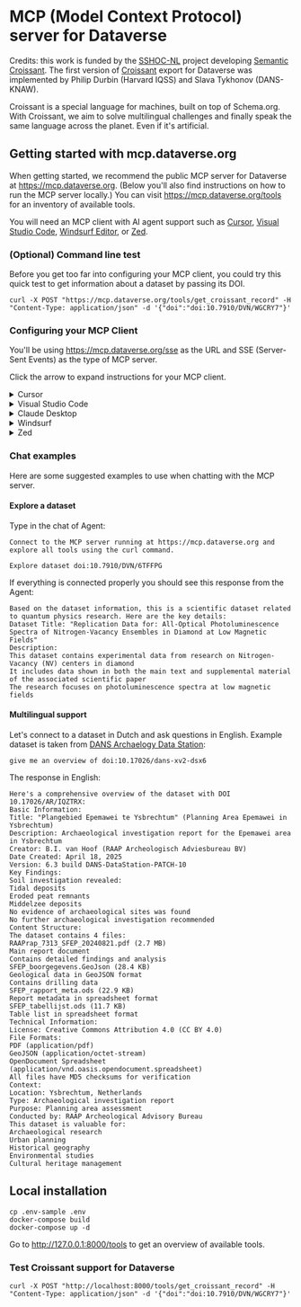 # MCP (Model Context Protocol) server for Dataverse

Credits: this work is funded by the [SSHOC-NL](https://sshoc.nl) project developing [Semantic Croissant](https://docs.google.com/document/d/1fi9Lb6x5Wm0L9CZftqjSGElV_ifcSW_IT-H8ZlpbrtQ/edit?tab=t.0). The first version of [Croissant](https://docs.mlcommons.org/croissant/docs/croissant-spec.html) export for Dataverse was implemented by Philip Durbin (Harvard IQSS) and Slava Tykhonov (DANS-KNAW).

Croissant is a special language for machines, built on top of Schema.org. With Croissant, we aim to solve multilingual challenges and finally speak the same language across the planet.
Even if it's artificial.

## Getting started with mcp.dataverse.org

When getting started, we recommend the public MCP server for Dataverse at <https://mcp.dataverse.org>. (Below you'll also find instructions on how to run the MCP server locally.) You can visit https://mcp.dataverse.org/tools for an inventory of available tools.

You will need an MCP client with AI agent support such as [Cursor](https://www.cursor.com), [Visual Studio Code](https://code.visualstudio.com), [Windsurf Editor](https://windsurf.com), or [Zed](https://zed.dev).

### (Optional) Command line test

Before you get too far into configuring your MCP client, you could try this quick test to get information about a dataset by passing its DOI.

```
curl -X POST "https://mcp.dataverse.org/tools/get_croissant_record" -H "Content-Type: application/json" -d '{"doi":"doi:10.7910/DVN/WGCRY7"}'
```

### Configuring your MCP Client

You'll be using https://mcp.dataverse.org/sse as the URL and SSE (Server-Sent Events) as the type of MCP server.

Click the arrow to expand instructions for your MCP client.

<details><summary>Cursor</summary>

Create a configuration file for Cursor at [~/.cursor/mcp.json](https://docs.cursor.com/context/model-context-protocol):

```
{
  "mcpServers": {
    "Croissant": {
      "url": "https://mcp.dataverse.org/sse",
      "headers": {
        "Content-Type": "application/json"
      }
    }
  }
}
```

Ensure that "auto" is selected as the agent.
</details>

<details><summary>Visual Studio Code</summary>

To register the MCP server in Visual Studio Code ([official docs](https://code.visualstudio.com/docs/copilot/chat/mcp-servers)), open settings and search for "mcp". Click the link "edit in settings.json" under "Model Context Protocol server configurations" and paste the "mcp-dataverse" object below, which is shown in a simplified version of that configuration file.

```
{
...
  "mcp": {
    "servers": {
      "mcp-dataverse": {
        "type": "sse",
        "url": "https://mcp.dataverse.org/sse"
      }
    }
  }
...
}
```

Next, click "view", then "open chat". Choose "Agent" in the dropdown that offers "Ask", "Edit", and "Agent".

Your new MCP server should be configured for use but you can check if it are enabled by clicking the "select tools" icon (just below the chat input area) and scrolling down (here you can also try the "add more tools" button).
</details>

<details><summary>Claude Desktop</summary>

To register the MCP server in Claude Desktop ([official docs](https://modelcontextprotocol.io/quickstart/user)), open your settings, click "Developer", and then click "edit config". Paste the following into the config file (`claude_desktop_config.json`):

```
{
  "mcpServers": {
    "mcp-dataverse": {
      "command": "npx",
      "args": ["mcp-remote", "https://mcp.dataverse.org/sse"]
    }
  }
}
```

Restart Claude Desktop. If you click "search and tools" (just below the prompt) you should see "mcp-dataverse".
</details>

<details><summary>Windsurf</summary>

As explained in the [Windsurf docs](https://docs.windsurf.com/windsurf/cascade/mcp), configure
`~/.codeium/windsurf/mcp_config.json` with the following.

```
{
  "mcpServers": {
    "mcp-dataverse": {
      "serverUrl": "https://mcp.dataverse.org/sse"
    }
  }
}
```
</details>

<details><summary>Zed</summary>

As explained in the [Zed docs](https://zed.dev/docs/ai/mcp), add the following to `settings.json` (the `...` indicates there are probably additional lines in your file):

```
{
  "context_servers": {
    "mcp-dataverse": {
      "command": {
        "path": "npx",
        "args": ["-y", "mcp-remote", "https://mcp.dataverse.org/sse"],
        "env": null
      },
      "settings": {}
    }
  }
...
}

```

</details>

### Chat examples

Here are some suggested examples to use when chatting with the MCP server.

#### Explore a dataset

Type in the chat of Agent:
```
Connect to the MCP server running at https://mcp.dataverse.org and explore all tools using the curl command.

Explore dataset doi:10.7910/DVN/6TFFPG
```
If everything is connected properly you should see this response from the Agent:
```
Based on the dataset information, this is a scientific dataset related to quantum physics research. Here are the key details:
Dataset Title: "Replication Data for: All-Optical Photoluminescence Spectra of Nitrogen-Vacancy Ensembles in Diamond at Low Magnetic Fields"
Description:
This dataset contains experimental data from research on Nitrogen-Vacancy (NV) centers in diamond
It includes data shown in both the main text and supplemental material of the associated scientific paper
The research focuses on photoluminescence spectra at low magnetic fields
```

#### Multilingual support

Let's connect to a dataset in Dutch and ask questions in English. Example dataset is taken from [DANS Archaelogy Data Station](https://archaeology.datastations.nl/dataset.xhtml?persistentId=doi:10.17026/AR/IQZTRX):
```
give me an overview of doi:10.17026/dans-xv2-dsx6
```
The response in English:
```
Here's a comprehensive overview of the dataset with DOI 10.17026/AR/IQZTRX:
Basic Information:
Title: "Plangebied Epemawei te Ysbrechtum" (Planning Area Epemawei in Ysbrechtum)
Description: Archaeological investigation report for the Epemawei area in Ysbrechtum
Creator: B.I. van Hoof (RAAP Archeologisch Adviesbureau BV)
Date Created: April 18, 2025
Version: 6.3 build DANS-DataStation-PATCH-10
Key Findings:
Soil investigation revealed:
Tidal deposits
Eroded peat remnants
Middelzee deposits
No evidence of archaeological sites was found
No further archaeological investigation recommended
Content Structure:
The dataset contains 4 files:
RAAPrap_7313_SFEP_20240821.pdf (2.7 MB)
Main report document
Contains detailed findings and analysis
SFEP_boorgegevens.GeoJson (28.4 KB)
Geological data in GeoJSON format
Contains drilling data
SFEP_rapport_meta.ods (22.9 KB)
Report metadata in spreadsheet format
SFEP_tabellijst.ods (11.7 KB)
Table list in spreadsheet format
Technical Information:
License: Creative Commons Attribution 4.0 (CC BY 4.0)
File Formats:
PDF (application/pdf)
GeoJSON (application/octet-stream)
OpenDocument Spreadsheet (application/vnd.oasis.opendocument.spreadsheet)
All files have MD5 checksums for verification
Context:
Location: Ysbrechtum, Netherlands
Type: Archaeological investigation report
Purpose: Planning area assessment
Conducted by: RAAP Archeological Advisory Bureau
This dataset is valuable for:
Archaeological research
Urban planning
Historical geography
Environmental studies
Cultural heritage management
```

## Local installation

```
cp .env-sample .env
docker-compose build
docker-compose up -d
```

Go to http://127.0.0.1:8000/tools to get an overview of available tools.

### Test Croissant support for Dataverse
```
curl -X POST "http://localhost:8000/tools/get_croissant_record" -H "Content-Type: application/json" -d '{"doi":"doi:10.7910/DVN/WGCRY7"}'
```
